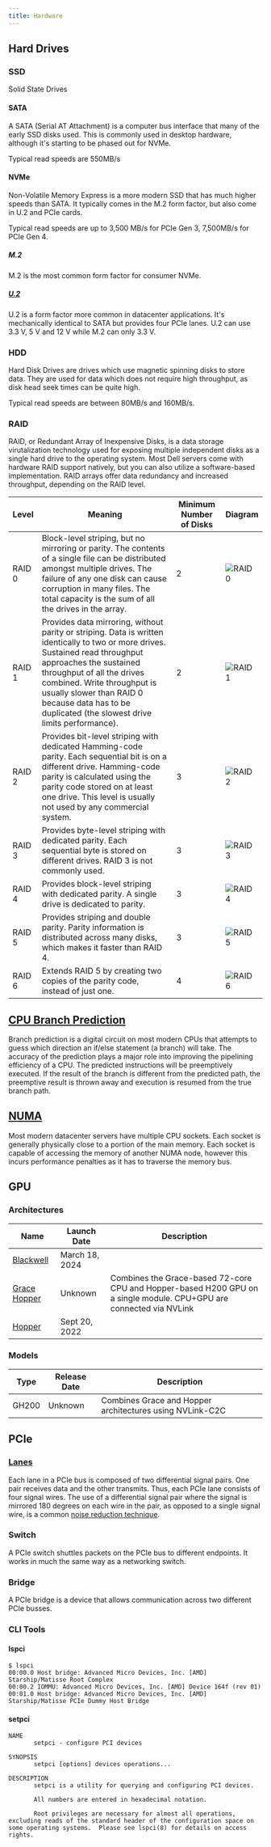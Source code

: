 ```yaml
---
title: Hardware
---
```


Hard Drives
----------

### SSD
Solid State Drives

#### SATA

A SATA (Serial AT Attachment) is a computer bus interface that many of the early SSD disks used. This is commonly used in desktop hardware, although it's starting to be phased out for NVMe.

Typical read speeds are 550MB/s

#### NVMe

Non-Volatile Memory Express is a more modern SSD that has much higher speeds than SATA. It typically comes in the M.2 form factor, but also come in U.2 and PCIe cards.

Typical read speeds are up to 3,500 MB/s for PCIe Gen 3, 7,500MB/s for PCIe Gen 4.

##### M.2

M.2 is the most common form factor for consumer NVMe.

##### [U.2](https://en.wikipedia.org/wiki/U.2)

U.2 is a form factor more common in datacenter applications. It's mechanically identical to SATA but provides four PCIe lanes. U.2 can use 3.3 V, 5 V and 12 V while M.2 can only 3.3 V.

### HDD

Hard Disk Drives are drives which use magnetic spinning disks to store data. They are used for data which does not require high throughput, as disk head seek times can be quite high. 

Typical read speeds are between 80MB/s and 160MB/s.

### RAID

RAID, or Redundant Array of Inexpensive Disks, is a data storage virutalization technology used for exposing multiple independent disks as a single hard drive to the operating system. Most Dell servers come with hardware RAID support natively, but you can also utilize a software-based implementation. RAID arrays offer data redundancy and increased throughput, depending on the RAID level.

| Level | Meaning | Minimum Number of Disks | Diagram |
|-------|---------|-------------------------|---------|
| RAID 0 | Block-level striping, but no mirroring or parity. The contents of a single file can be distributed amongst multiple drives. The failure of any one disk can cause corruption in many files. The total capacity is the sum of all the drives in the array. | 2 | ![RAID 0](https://upload.wikimedia.org/wikipedia/commons/9/9b/RAID_0.svg) |
| RAID 1 | Provides data mirroring, without parity or striping. Data is written identically to two or more drives. Sustained read throughput approaches the sustained throughput of all the drives combined. Write throughput is usually slower than RAID 0 because data has to be duplicated (the slowest drive limits performance). | 2 | ![RAID 1](https://upload.wikimedia.org/wikipedia/commons/b/b7/RAID_1.svg) |
| RAID 2 | Provides bit-level striping with dedicated Hamming-code parity. Each sequential bit is on a different drive. Hamming-code parity is calculated using the parity code stored on at least one drive. This level is usually not used by any commercial system. | 3 | ![RAID 2](https://upload.wikimedia.org/wikipedia/commons/b/b5/RAID2_arch.svg) |
| RAID 3 | Provides byte-level striping with dedicated parity. Each sequential byte is stored on different drives. RAID 3 is not commonly used. | 3 | ![RAID 3](https://upload.wikimedia.org/wikipedia/commons/f/f9/RAID_3.svg) |
| RAID 4 | Provides block-level striping with dedicated parity. A single drive is dedicated to parity. | 3 | ![RAID 4](https://upload.wikimedia.org/wikipedia/commons/a/ad/RAID_4.svg) |
| RAID 5 | Provides striping and double parity. Parity information is distributed across many disks, which makes it faster than RAID 4. | 3 | ![RAID 5](https://upload.wikimedia.org/wikipedia/commons/6/64/RAID_5.svg) |
| RAID 6 | Extends RAID 5 by creating two copies of the parity code, instead of just one. | 4 | ![RAID 6](https://upload.wikimedia.org/wikipedia/commons/7/70/RAID_6.svg)

[CPU Branch Prediction](https://en.wikipedia.org/wiki/Branch_predictor) <!-- md:optimization -->
---------------------

Branch prediction is a digital circuit on most modern CPUs that attempts to guess which direction an if/else statement (a branch) will take. The accuracy of the prediction plays a major role into improving the pipelining efficiency of a CPU. The predicted instructions will be preemptively executed. If the result of the branch is different from the predicted path, the preemptive result is thrown away and execution is resumed from the true branch path.

[NUMA](https://en.wikipedia.org/wiki/Non-uniform_memory_access)
---------

Most modern datacenter servers have multiple CPU sockets. Each socket is generally physically close to a portion of the main memory. Each socket is capable of accessing the memory of another NUMA node, however this incurs performance penalties as it has to traverse the memory bus.


GPU
----

### Architectures

| Name | Launch Date | Description |
|------|-------------|-------------|
| [Blackwell](https://en.wikipedia.org/wiki/Blackwell_(microarchitecture)) | March 18, 2024 | |
| [Grace Hopper](https://en.wikipedia.org/wiki/Hopper_(microarchitecture)#Grace_Hopper) | Unknown | Combines the Grace-based 72-core CPU and Hopper-based H200 GPU on a single module. CPU+GPU are connected via NVLink |
| [Hopper](https://en.wikipedia.org/wiki/Hopper_(microarchitecture)) | Sept 20, 2022 | |




### Models

| Type | Release Date | Description |
|------|--------------|-------------|
| GH200 | Unknown | Combines Grace and Hopper architectures using NVLink-C2C |

PCIe
-----

### [Lanes](https://en.wikipedia.org/wiki/PCI_Express#Lane)

Each lane in a PCIe bus is composed of two differential signal pairs. One pair receives data and the other transmits. Thus, each PCIe lane consists of four signal wires. The use of a differential signal pair where the signal is mirrored 180 degrees on each wire in the pair, as opposed to a single signal wire, is a common [noise reduction technique](https://en.wikipedia.org/wiki/Differential_signalling). 

### Switch

A PCIe switch shuttles packets on the PCIe bus to different endpoints. It works in much the same way as a networking switch.

### Bridge

A PCIe bridge is a device that allows communication across two different PCIe busses.

### CLI Tools

#### lspci

```
$ lspci
00:00.0 Host bridge: Advanced Micro Devices, Inc. [AMD] Starship/Matisse Root Complex
00:00.2 IOMMU: Advanced Micro Devices, Inc. [AMD] Device 164f (rev 01)
00:01.0 Host bridge: Advanced Micro Devices, Inc. [AMD] Starship/Matisse PCIe Dummy Host Bridge
```

#### setpci

```
NAME
       setpci - configure PCI devices

SYNOPSIS
       setpci [options] devices operations...

DESCRIPTION
       setpci is a utility for querying and configuring PCI devices.

       All numbers are entered in hexadecimal notation.

       Root privileges are necessary for almost all operations, excluding reads of the standard header of the configuration space on some operating systems.  Please see lspci(8) for details on access rights.
```
